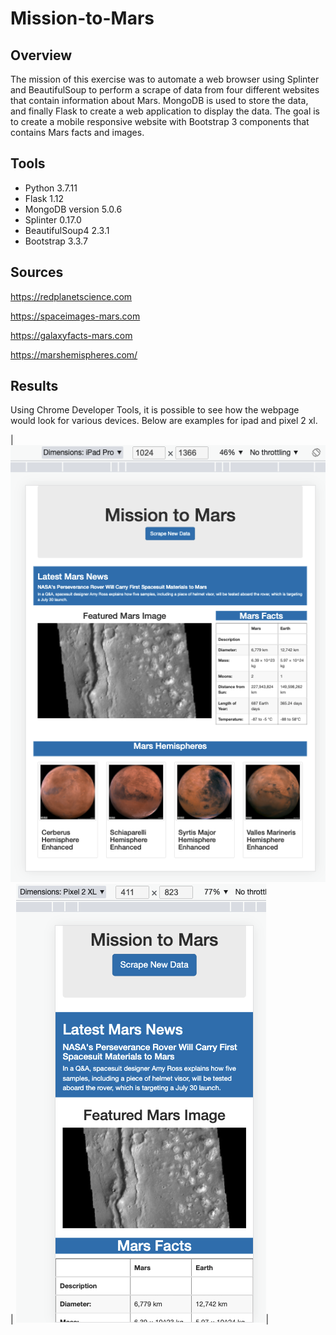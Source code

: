 # Mission-to-Mars

## Overview
The mission of this exercise was to automate a web browser using Splinter and BeautifulSoup to perform a scrape of data from four different websites that contain information about Mars.  MongoDB is used to store the data, and finally Flask to create a web application to display the data. The goal is to create a mobile responsive website with Bootstrap 3 components that contains Mars facts and images. 

## Tools
- Python 3.7.11
- Flask 1.12
- MongoDB version 5.0.6
- Splinter 0.17.0
- BeautifulSoup4 2.3.1
- Bootstrap 3.3.7

## Sources
https://redplanetscience.com

https://spaceimages-mars.com

https://galaxyfacts-mars.com

https://marshemispheres.com/

## Results

Using Chrome Developer Tools, it is possible to see how the webpage would look for various devices. Below are examples for ipad and pixel 2 xl.

|![IPAD](/Resources/IPAD.png) | ![Pixel](/Resources/Pixel.png)|
